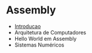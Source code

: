 

# Assembly #
  * [Introducao](AssemblyIntro.md)
  * Arquitetura de Computadores
  * Hello World em Assembly
  * Sistemas Numéricos